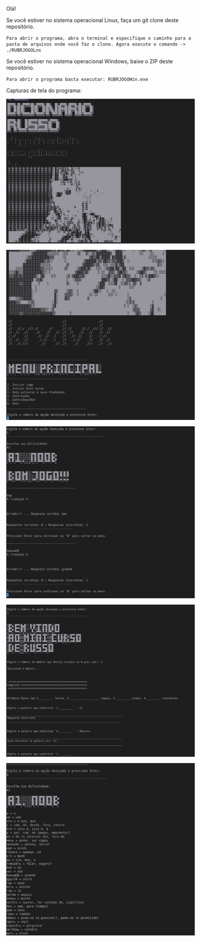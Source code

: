 Olá!

Se você estiver no sistema operacional Linux, faça um git clone deste repositório.

    Para abrir o programa, abra o terminal e especifique o caminho para a pasta de arquivos onde você faz o clone. Agora execute o comando -> ./RUBRJOGOLnx

Se você estiver no sistema operacional Windows, baixe o ZIP deste repositório.

    Para abrir o programa basta executar: RUBRJOGOWin.exe

Capturas de tela do programa:

![01](screenshots/Screen01.png)


![02](screenshots/Screen02.png)


![03](screenshots/Screen03.png)


![04](screenshots/Screen04.png)


![05](screenshots/Screen05.png)
